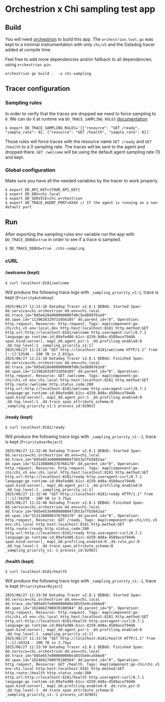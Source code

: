 # Orchestrion x Chi sampling test app

## Build

You will need [orchestrion](https://github.com/DataDog/orchestrion) to build this app.
The `orchestrion.tool.go` was kept to a minimal instrumentation with only `chi/v5` and the Datadog
tracer added at compile time.

Feel free to add more dependencies and/or fallback to all dependencies  using `orchestrion pin`.

```shell
orchestrion go build .  -o chi-sampling
```

## Tracer configuration

### Sampling rules

In order to verify that the traces are dropped we need to force sampling to `0`.
We can do it at runtime via `DD_TRACE_SAMPLING_RULES` [documentation](https://docs.datadoghq.com/tracing/trace_pipeline/ingestion_mechanisms/?tab=go#in-tracing-libraries-user-defined-rules)

```shell
$ export DD_TRACE_SAMPLING_RULES='[{"resource": "GET /ready", "sample_rate": 0}, {"resource": "GET /health", "sample_rate": 0}]'
```

Those rules will force traces with the resource name `GET /ready` and `GET /health` to a 0 sampling rate.
The traces will be sent to the agent and dropped there. `GET /welcome` will be using the default agent sampling
rate (1) and kept.

### Global configuration

Make sure you have all the needed variables by the tracer to work properly.

```shell
$ export DD_API_KEY={YOUR_API_KEY}
$ export DD_ENV=chi.local
$ export DD_SERVICE=chi.orchestrion
$ export DD_TRACE_AGENT_PORT=XXXX // If the agent is running on a non-default port
```

## Run

After exporting the sampling rules env variable run the app with `DD_TRACE_DEBUG=true` in order to see if a trace is
sampled.

```shell
$ DD_TRACE_DEBUG=true ./chi-sampling
```

### cURL

#### /welcome (kept)

```shell
$ curl localhost:8181/welcome
```

Will produce the following trace logs with `_sampling_priority_v1:1`, trace is kept (`PriorityAutoKeep`)

```text
2025/06/27 11:21:18 Datadog Tracer v2.0.1 DEBUG: Started Span: dd.service=chi.orchestrion dd.env=chi.local dd.trace_id="685e628e000000000fd0c5ed899761e9" dd.span_id="1139628329731056105" dd.parent_id="0", Operation: http.request, Resource: http.request, Tags: map[component:go-chi/chi.v5 env:local.dev http.host:localhost:8181 http.method:GET http.url:http://localhost:8181/welcome http.useragent:curl/8.7.1 language:go runtime-id:89afed86-b1cc-4259-8d8a-4589ace7944b span.kind:server], map[_dd.agent_psr:1 _dd.profiling.enabled:0 _dd.top_level:1 _sampling_priority_v1:1]
2025/06/27 11:21:18 "GET http://localhost:8181/welcome HTTP/1.1" from [::1]:53546 - 200 7B in 2.833µs
2025/06/27 11:21:18 Datadog Tracer v2.0.1 DEBUG: Finished Span: dd.service=chi.orchestrion dd.env=chi.local dd.trace_id="685e628e000000000fd0c5ed899761e9" dd.span_id="1139628329731056105" dd.parent_id="0", Operation: http.request, Resource: GET /welcome, Tags: map[component:go-chi/chi.v5 env:chi.local http.host:localhost:8181 http.method:GET http.route:/welcome http.status_code:200 http.url:http://localhost:8181/welcome http.useragent:curl/8.7.1 language:go runtime-id:89afed86-b1cc-4259-8d8a-4589ace7944b span.kind:server], map[_dd.agent_psr:1 _dd.profiling.enabled:0 _dd.top_level:1 _dd.trace_span_attribute_schema:0 _sampling_priority_v1:1 process_id:92963]
```

#### /ready (kept)

```shell
$ curl localhost:8181/ready
```

Will produce the following trace logs with `_sampling_priority_v1:-1`, trace is kept (`PriorityUserReject`)

```text
2025/06/27 11:32:46 Datadog Tracer v2.0.1 DEBUG: Started Span: dd.service=chi.orchestrion dd.env=chi.local dd.trace_id="685e653e00000000473653a7fb5842aa" dd.span_id="5131380806376768170" dd.parent_id="0", Operation: http.request, Resource: http.request, Tags: map[component:go-chi/chi.v5 env:chi.local http.host:localhost:8181 http.method:GET http.url:http://localhost:8181/ready http.useragent:curl/8.7.1 language:go runtime-id:89afed86-b1cc-4259-8d8a-4589ace7944b span.kind:server], map[_dd.agent_psr:1 _dd.profiling.enabled:0 _dd.top_level:1 _sampling_priority_v1:1]
2025/06/27 11:32:46 "GET http://localhost:8181/ready HTTP/1.1" from [::1]:54258 - 200 5B in 3.75µs
2025/06/27 11:32:46 Datadog Tracer v2.0.1 DEBUG: Finished Span: dd.service=chi.orchestrion dd.env=chi.local dd.trace_id="685e653e00000000473653a7fb5842aa" dd.span_id="5131380806376768170" dd.parent_id="0", Operation: http.request, Resource: GET /ready, Tags: map[component:go-chi/chi.v5 env:chi.local http.host:localhost:8181 http.method:GET http.route:/ready http.status_code:200 http.url:http://localhost:8181/ready http.useragent:curl/8.7.1 language:go runtime-id:89afed86-b1cc-4259-8d8a-4589ace7944b span.kind:server], map[_dd.profiling.enabled:0 _dd.rule_psr:0 _dd.top_level:1 _dd.trace_span_attribute_schema:0 _sampling_priority_v1:-1 process_id:92963]
```

#### /health (kept)

```shell
$ curl localhost:8181/health
```

Will produce the following trace logs with `_sampling_priority_v1:-1`, trace is kept (`PriorityUserReject`)

```text
2025/06/27 11:33:50 Datadog Tracer v2.0.1 DEBUG: Started Span: dd.service=chi.orchestrion dd.env=chi.local dd.trace_id="685e657e000000000e38555e9ca5b6e8" dd.span_id="1024662780070180584" dd.parent_id="0", Operation: http.request, Resource: http.request, Tags: map[component:go-chi/chi.v5 env:chi.local http.host:localhost:8181 http.method:GET http.url:http://localhost:8181/health http.useragent:curl/8.7.1 language:go runtime-id:89afed86-b1cc-4259-8d8a-4589ace7944b span.kind:server], map[_dd.agent_psr:1 _dd.profiling.enabled:0 _dd.top_level:1 _sampling_priority_v1:1]
2025/06/27 11:33:50 "GET http://localhost:8181/health HTTP/1.1" from [::1]:54324 - 200 7B in 3.75µs
2025/06/27 11:33:50 Datadog Tracer v2.0.1 DEBUG: Finished Span: dd.service=chi.orchestrion dd.env=chi.local dd.trace_id="685e657e000000000e38555e9ca5b6e8" dd.span_id="1024662780070180584" dd.parent_id="0", Operation: http.request, Resource: GET /health, Tags: map[component:go-chi/chi.v5 env:chi.local http.host:localhost:8181 http.method:GET http.route:/health http.status_code:200 http.url:http://localhost:8181/health http.useragent:curl/8.7.1 language:go runtime-id:89afed86-b1cc-4259-8d8a-4589ace7944b span.kind:server], map[_dd.profiling.enabled:0 _dd.rule_psr:0 _dd.top_level:1 _dd.trace_span_attribute_schema:0 _sampling_priority_v1:-1 process_id:92963]
```

